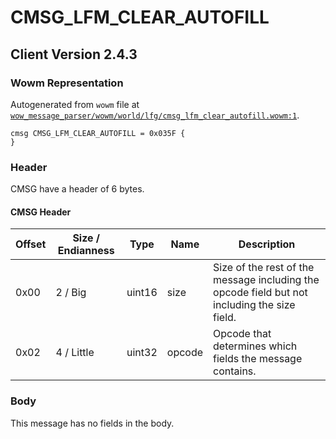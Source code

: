 # CMSG_LFM_CLEAR_AUTOFILL

## Client Version 2.4.3

### Wowm Representation

Autogenerated from `wowm` file at [`wow_message_parser/wowm/world/lfg/cmsg_lfm_clear_autofill.wowm:1`](https://github.com/gtker/wow_messages/tree/main/wow_message_parser/wowm/world/lfg/cmsg_lfm_clear_autofill.wowm#L1).
```rust,ignore
cmsg CMSG_LFM_CLEAR_AUTOFILL = 0x035F {
}
```
### Header

CMSG have a header of 6 bytes.

#### CMSG Header

| Offset | Size / Endianness | Type   | Name   | Description |
| ------ | ----------------- | ------ | ------ | ----------- |
| 0x00   | 2 / Big           | uint16 | size   | Size of the rest of the message including the opcode field but not including the size field.|
| 0x02   | 4 / Little        | uint32 | opcode | Opcode that determines which fields the message contains.|

### Body

This message has no fields in the body.

